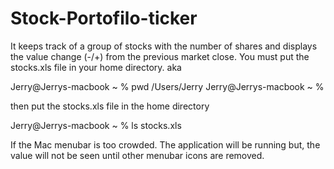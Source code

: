 # Stock-Portofilo-ticker
It keeps track of a group of stocks with the number of shares and displays the value change (-/+) from the previous market close.  You must put the stocks.xls file in your home directory.
aka 

Jerry@Jerrys-macbook ~ % pwd
/Users/Jerry
Jerry@Jerrys-macbook ~ %

then put the stocks.xls file in the home directory

Jerry@Jerrys-macbook ~ % ls
<snip>
stocks.xls
<snip>

If the Mac menubar is too crowded.  The application will be running but, the value will not be seen until other menubar icons are removed.



 

